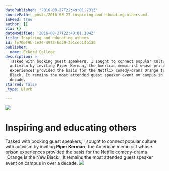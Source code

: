 ```yaml
---
datePublished: '2016-08-27T22:49:01.731Z'
sourcePath: _posts/2016-08-27-inspiring-and-educating-others.md
inFeed: true
author: []
via: {}
dateModified: '2016-08-27T22:49:01.184Z'
title: Inspiring and educating others
id: fe70ef9b-1e20-4978-bd29-3e1cec1fb130
publisher:
  name: Eckerd College
description: >-
  Tasked with booking guest speakers, I sought to connect popular culture with
  activism by inviting Piper Kerman, the American memoirist whose prison
  experiences provided the basis for the Netflix comedy-drama Orange Is the New
  Black. It remains the most attended guest speaker event on campus in over a
  decade.
starred: false
_type: Blurb

---
```

![](https://the-grid-user-content.s3-us-west-2.amazonaws.com/394c9286-48be-462d-b631-341f00efd1eb.jpg)

# Inspiring and educating others

Tasked with booking guest speakers, I sought to connect popular culture with activism by inviting **Piper Kerman**, the American memoirist whose prison experiences provided the basis for the Netflix comedy-drama _Orange Is the New Black. _It remains the most attended guest speaker event on campus in over a decade.
![](https://the-grid-user-content.s3-us-west-2.amazonaws.com/0836d399-be9a-443c-bace-7e21e53a6295.jpg)